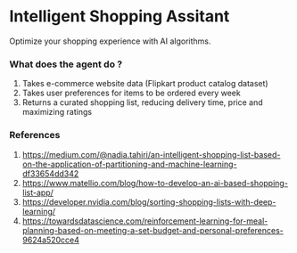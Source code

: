 # Intelligent Shopping Assitant
Optimize your shopping experience with AI algorithms.

### What does the agent do ?
1. Takes e-commerce website data (Flipkart product catalog dataset)
2. Takes user preferences for items to be ordered every week
3. Returns a curated shopping list, reducing delivery time, price and maximizing ratings

### References
1. https://medium.com/@nadia.tahiri/an-intelligent-shopping-list-based-on-the-application-of-partitioning-and-machine-learning-df33654dd342
2. https://www.matellio.com/blog/how-to-develop-an-ai-based-shopping-list-app/ 
3. https://developer.nvidia.com/blog/sorting-shopping-lists-with-deep-learning/ 
4. https://towardsdatascience.com/reinforcement-learning-for-meal-planning-based-on-meeting-a-set-budget-and-personal-preferences-9624a520cce4 

